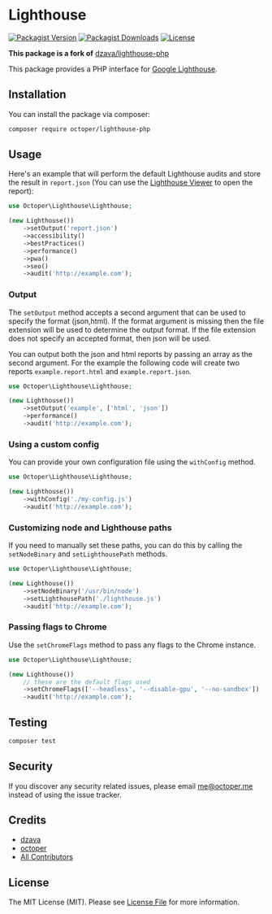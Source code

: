 # Lighthouse

[![Packagist Version](https://img.shields.io/packagist/v/octoper/lighthouse-php)](https://packagist.org/packages/octoper/lighthouse-php)
[![Packagist Downloads](https://img.shields.io/packagist/dm/octoper/lighthouse-php)](https://packagist.org/packages/octoper/lighthouse-php)
[![License](https://img.shields.io/github/license/octoper/lighthouse-php)](LICENSE.md)

**This package is a fork of** [dzava/lighthouse-php](https://github.com/dzava/lighthouse-php)

This package provides a PHP interface for [Google Lighthouse](https://github.com/GoogleChrome/lighthouse).

## Installation

You can install the package via composer:

```bash
composer require octoper/lighthouse-php
```

## Usage

Here's an example that will perform the default Lighthouse audits and store the result in `report.json` (You can use the [Lighthouse Viewer](https://googlechrome.github.io/lighthouse/viewer/) to open the report):

```php
use Octoper\Lighthouse\Lighthouse;

(new Lighthouse())
    ->setOutput('report.json')
    ->accessibility()
    ->bestPractices()
    ->performance()
    ->pwa()
    ->seo()
    ->audit('http://example.com');
```

### Output

The `setOutput` method accepts a second argument that can be used to specify the format (json,html).
If the format argument is missing then the file extension will be used to determine the output format.
If the file extension does not specify an accepted format, then json will be used.

You can output both the json and html reports by passing an array as the second argument. For the example
the following code will create two reports `example.report.html` and `example.report.json`.

```php
use Octoper\Lighthouse\Lighthouse;

(new Lighthouse())
    ->setOutput('example', ['html', 'json'])
    ->performance()
    ->audit('http://example.com');
```

### Using a custom config

You can provide your own configuration file using the `withConfig` method.
```php
use Octoper\Lighthouse\Lighthouse;

(new Lighthouse())
    ->withConfig('./my-config.js')
    ->audit('http://example.com');
```

### Customizing node and Lighthouse paths

If you need to manually set these paths, you can do this by calling the `setNodeBinary` and `setLighthousePath` methods.

```php
use Octoper\Lighthouse\Lighthouse;

(new Lighthouse())
    ->setNodeBinary('/usr/bin/node')
    ->setLighthousePath('./lighthouse.js')
    ->audit('http://example.com');
```

### Passing flags to Chrome
Use the `setChromeFlags` method to pass any flags to the Chrome instance.
```php
use Octoper\Lighthouse\Lighthouse;

(new Lighthouse())
    // these are the default flags used
    ->setChromeFlags(['--headless', '--disable-gpu', '--no-sandbox'])
    ->audit('http://example.com');
```

## Testing

``` bash
composer test
```

## Security

If you discover any security related issues, please email me@octoper.me instead of using the issue tracker.

## Credits

- [dzava](https://github.com/dzava)
- [octoper](https://github.com/octoper)
- [All Contributors](../../contributors)

## License

The MIT License (MIT). Please see [License File](LICENSE.md) for more information.